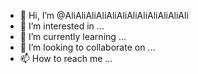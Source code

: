 - 👋 Hi, I’m @AliAliAliAliAliAliAliAliAliAliAliAli
- 👀 I’m interested in ...
- 🌱 I’m currently learning ...
- 💞️ I’m looking to collaborate on ...
- 📫 How to reach me ...

<!---
AliAliAliAliAliAliAliAliAliAliAliAli/AliAliAliAliAliAliAliAliAliAliAliAli is a ✨ special ✨ repository because its `README.md` (this file) appears on your GitHub profile.
You can click the Preview link to take a look at your changes.
--->
